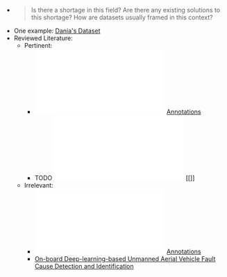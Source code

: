 - > Is there a shortage in this field?
  > Are there any existing solutions to this shortage?
  > How are datasets usually framed in this context?
- One example: [Dania's Dataset](https://www.kaggle.com/datasets/daniaherzalla/tii-ssrc-23)
- Reviewed Literature:
	- Pertinent:
		- ![UAV sensor failures dataset: Biomisa arducopter sensory critique (BASiC)](../assets/ahmad2024_1710410276208_0.pdf) [Annotations]([[hls__ahmad2024_1710410276208_0]])
		- TODO ![ALFA: A Dataset for UAV Fault and Anomaly Detection](../assets/keipour2020_1710416688776_0.pdf) [[]]
	- Irrelevant:
		- ![Research on Drone Fault Detection Based on Failure Mode Databases](../assets/hou2023_1710413002493_0.pdf) [Annotations]([[hls__hou2023_1710413002493_0]])
		- [On-board Deep-learning-based Unmanned Aerial Vehicle Fault Cause Detection and Identification](https://sci-hub.st/10.1109/icra40945.2020.9197071)